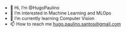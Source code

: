 - 👋 Hi, I’m @HugoPaulino 
- 👀 I’m interested in Machine Learning and MLOps
- 🌱 I’m currently learning Computer Vision 
- 📫 How to reach me hugo.paulino.santos@gmail.com

<!---
HugoPaulino/HugoPaulino is a ✨ special ✨ repository because its `README.md` (this file) appears on your GitHub profile.
You can click the Preview link to take a look at your changes.
--->
